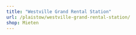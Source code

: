 ```yaml
---
title: "Westville Grand Rental Station"
url: /plaistow/westville-grand-rental-station/
shop: Mieten
---
```

